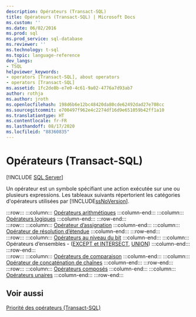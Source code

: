 ```yaml
---
description: Opérateurs (Transact-SQL)
title: Opérateurs (Transact-SQL) | Microsoft Docs
ms.custom: ''
ms.date: 06/02/2016
ms.prod: sql
ms.prod_service: sql-database
ms.reviewer: ''
ms.technology: t-sql
ms.topic: language-reference
dev_langs:
- TSQL
helpviewer_keywords:
- operators [Transact-SQL], about operators
- operators [Transact-SQL]
ms.assetid: 1fc2de8b-e7e0-4c61-9a02-4776a7d93ab7
author: rothja
ms.author: jroth
ms.openlocfilehash: 198d6b6e12bc48420da80cde62492dad27e708cc
ms.sourcegitcommit: e700497f962e4c2274df16d9e651059b42ff1a10
ms.translationtype: HT
ms.contentlocale: fr-FR
ms.lasthandoff: 08/17/2020
ms.locfileid: "88360835"
---
```

# <a name="operators-transact-sql"></a>Opérateurs (Transact-SQL)
[!INCLUDE [SQL Server](../../includes/applies-to-version/sqlserver.md)]

  Un opérateur est un symbole spécifiant une action exécutée sur une ou plusieurs expressions. Les tableaux suivants répertorient les catégories d'opérateurs utilisées par [!INCLUDE[ssNoVersion](../../includes/ssnoversion-md.md)].  
  
:::row:::
    :::column:::
        [Opérateurs arithmétiques](../../t-sql/language-elements/arithmetic-operators-transact-sql.md)
    :::column-end:::
    :::column:::
        [Opérateurs logiques](../../t-sql/language-elements/logical-operators-transact-sql.md)
    :::column-end:::
:::row-end:::  
:::row:::
    :::column:::
        [Opérateur d’assignation](../../t-sql/language-elements/assignment-operator-transact-sql.md)
    :::column-end:::
    :::column:::
        [Opérateur de résolution d’étendue](../../t-sql/language-elements/scope-resolution-operator-transact-sql.md)
    :::column-end:::
:::row-end:::  
:::row:::
    :::column:::
        [Opérateurs au niveau du bit](../../t-sql/language-elements/bitwise-operators-transact-sql.md)
    :::column-end:::
    :::column:::
        Opérateurs d’ensembles - ([EXCEPT et INTERSECT](../../t-sql/language-elements/set-operators-except-and-intersect-transact-sql.md), [UNION](../../t-sql/language-elements/set-operators-union-transact-sql.md))
    :::column-end:::
:::row-end:::  
:::row:::
    :::column:::
        [Opérateurs de comparaison](../../t-sql/language-elements/comparison-operators-transact-sql.md)
    :::column-end:::
    :::column:::
        [Opérateur de concaténation de chaînes](../../t-sql/language-elements/string-operators-transact-sql.md)
    :::column-end:::
:::row-end:::  
:::row:::
    :::column:::
        [Opérateurs composés](../../t-sql/language-elements/compound-operators-transact-sql.md)
    :::column-end:::
    :::column:::
        [Opérateurs unaires](../../t-sql/language-elements/unary-operators-positive.md)
    :::column-end:::
:::row-end:::
 
## <a name="see-also"></a>Voir aussi  
 [Priorité des opérateurs &#40;Transact-SQL&#41;](../../t-sql/language-elements/operator-precedence-transact-sql.md)  
  
  

